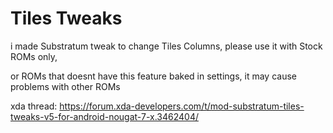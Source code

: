 # Tiles Tweaks

i made Substratum tweak to change Tiles Columns, please use it with Stock ROMs only, 

or ROMs that doesnt have this feature baked in settings, it may cause problems with other ROMs

xda thread: https://forum.xda-developers.com/t/mod-substratum-tiles-tweaks-v5-for-android-nougat-7-x.3462404/